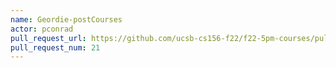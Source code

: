 ```yaml
---
name: Geordie-postCourses
actor: pconrad
pull_request_url: https://github.com/ucsb-cs156-f22/f22-5pm-courses/pull/21
pull_request_num: 21
---
```

